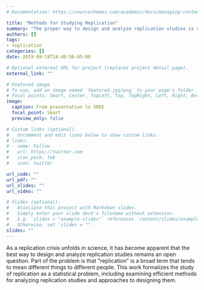 ```yaml
---
# Documentation: https://sourcethemes.com/academic/docs/managing-content/

title: "Methods for Studying Replication"
summary: "The proper way to design and analyze replication studies is still an open question for much of science."
authors: []
tags: 
- replication
categories: []
date: 2019-09-19T14:40:56-05:00

# Optional external URL for project (replaces project detail page).
external_link: ""

# Featured image
# To use, add an image named `featured.jpg/png` to your page's folder.
# Focal points: Smart, Center, TopLeft, Top, TopRight, Left, Right, BottomLeft, Bottom, BottomRight.
image:
  caption: From presentation to SREE
  focal_point: Smart
  preview_only: false

# Custom links (optional).
#   Uncomment and edit lines below to show custom links.
# links:
# - name: Follow
#   url: https://twitter.com
#   icon_pack: fab
#   icon: twitter

url_code: ""
url_pdf: ""
url_slides: ""
url_video: ""

# Slides (optional).
#   Associate this project with Markdown slides.
#   Simply enter your slide deck's filename without extension.
#   E.g. `slides = "example-slides"` references `content/slides/example-slides.md`.
#   Otherwise, set `slides = ""`.
slides: ""
---
```


As a replication crisis unfolds in science, it has become apparent that the best way to design and analyze replication studies remains an open question.
Part of the problem is that "replication" is a broad term that tends to mean different things to different people.
This work formalizes the study of replication as a statistical problem, including examining efficient methods for analyzing replication studies and approaches to designing them.
